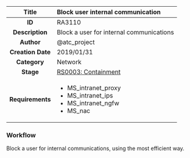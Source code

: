 | Title                       | Block user internal communication         |
|:---------------------------:|:--------------------|
| **ID**                      | RA3110            |
| **Description**             | Block a user for internal communications   |
| **Author**                  | @atc_project        |
| **Creation Date**           | 2019/01/31 |
| **Category**                | Network      |
| **Stage**                   |[RS0003: Containment](../Response_Stages/RS0003.md)| 
| **Requirements** |<ul><li>MS_intranet_proxy</li><li>MS_intranet_ips</li><li>MS_intranet_ngfw</li><li>MS_nac</li></ul>|

### Workflow

Block a user for internal communications, using the most efficient way.
